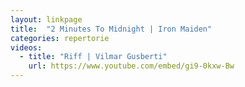 ```yaml
---
layout: linkpage
title:  "2 Minutes To Midnight | Iron Maiden"
categories: repertorie
videos:
  - title: "Riff | Vilmar Gusberti"
    url: https://www.youtube.com/embed/gi9-0kxw-Bw
---
```

